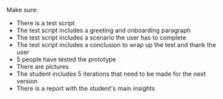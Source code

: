 Make sure: 

- There is a test script
- The test script includes a greeting and onboarding paragraph
- The test script includes a scenario the user has to complete
- The test script includes a conclusion to wrap up the test and thank the user
- 5 people have tested the prototype
- There are pictures
- The student includes 5 iterations that need to be made for the next version
- There is a report with the student's main insights